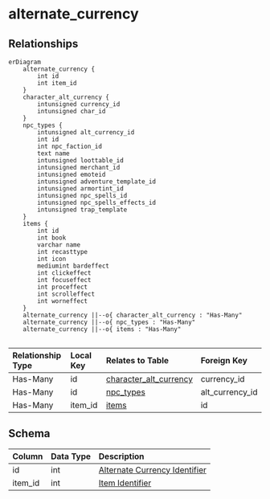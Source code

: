 # alternate_currency

## Relationships

```mermaid
erDiagram
    alternate_currency {
        int id
        int item_id
    }
    character_alt_currency {
        intunsigned currency_id
        intunsigned char_id
    }
    npc_types {
        intunsigned alt_currency_id
        int id
        int npc_faction_id
        text name
        intunsigned loottable_id
        intunsigned merchant_id
        intunsigned emoteid
        intunsigned adventure_template_id
        intunsigned armortint_id
        intunsigned npc_spells_id
        intunsigned npc_spells_effects_id
        intunsigned trap_template
    }
    items {
        int id
        int book
        varchar name
        int recasttype
        int icon
        mediumint bardeffect
        int clickeffect
        int focuseffect
        int proceffect
        int scrolleffect
        int worneffect
    }
    alternate_currency ||--o{ character_alt_currency : "Has-Many"
    alternate_currency ||--o{ npc_types : "Has-Many"
    alternate_currency ||--o{ items : "Has-Many"


```


| Relationship Type | Local Key | Relates to Table | Foreign Key |
| :--- | :--- | :--- | :--- |
| Has-Many | id | [character_alt_currency](../../schema/characters/character_alt_currency.md) | currency_id |
| Has-Many | id | [npc_types](../../schema/npcs/npc_types.md) | alt_currency_id |
| Has-Many | item_id | [items](../../schema/items/items.md) | id |


## Schema

| Column | Data Type | Description |
| :--- | :--- | :--- |
| id | int | [Alternate Currency Identifier](../../../../server/items/alternate-currencies) |
| item_id | int | [Item Identifier](../../schema/items/items.md) |

